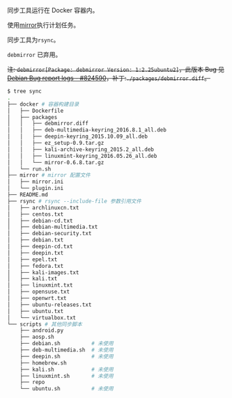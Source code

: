 同步工具运行在 Docker 容器内。

使用[mirror](https://github.com/ideal/mirror/)执行计划任务。

同步工具为`rsync`。

`debmirror` 已弃用。

~~注: `debmirror[Package: debmirror Version: 1:2.25ubuntu2]`，此版本 Bug 见[Debian Bug report logs - #824590](https://bugs.debian.org/cgi-bin/bugreport.cgi?bug=824590)，补丁:`./packages/debmirror.diff`。~~

```bash
$ tree sync
.
├── docker # 容器构建目录
│   ├── Dockerfile
│   ├── packages
│   │   ├── debmirror.diff
│   │   ├── deb-multimedia-keyring_2016.8.1_all.deb
│   │   ├── deepin-keyring_2015.10.09_all.deb
│   │   ├── ez_setup-0.9.tar.gz
│   │   ├── kali-archive-keyring_2015.2_all.deb
│   │   ├── linuxmint-keyring_2016.05.26_all.deb
│   │   └── mirror-0.6.8.tar.gz
│   └── run.sh
├── mirror # mirror 配置文件
│   ├── mirror.ini
│   └── plugin.ini
├── README.md
├── rsync # rsync --include-file 参数引用文件
│   ├── archlinuxcn.txt
│   ├── centos.txt
│   ├── debian-cd.txt
│   ├── debian-multimedia.txt
│   ├── debian-security.txt
│   ├── debian.txt
│   ├── deepin-cd.txt
│   ├── deepin.txt
│   ├── epel.txt
│   ├── fedora.txt
│   ├── kali-images.txt
│   ├── kali.txt
│   ├── linuxmint.txt
│   ├── opensuse.txt
│   ├── openwrt.txt
│   ├── ubuntu-releases.txt
│   ├── ubuntu.txt
│   └── virtualbox.txt
└── scripts # 其他同步脚本
    ├── android.py
    ├── aosp.sh
    ├── debian.sh          # 未使用
    ├── deb-multimedia.sh  # 未使用
    ├── deepin.sh          # 未使用
    ├── homebrew.sh
    ├── kali.sh            # 未使用
    ├── linuxmint.sh       # 未使用
    ├── repo
    └── ubuntu.sh          # 未使用
```

